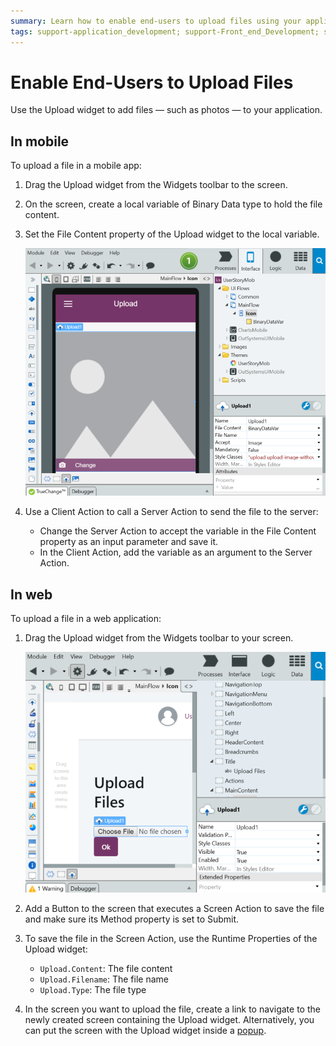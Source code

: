 ```yaml
---
summary: Learn how to enable end-users to upload files using your application.
tags: support-application_development; support-Front_end_Development; support-Mobile_Apps; support-webapps
---
```


# Enable End-Users to Upload Files

Use the Upload widget to add files — such as photos — to your application.

## In mobile

To upload a file in a mobile app:

1. Drag the Upload widget from the Widgets toolbar to the screen.

1. On the screen, create a local variable of Binary Data type to hold the file content. 

1. Set the File Content property of the Upload widget to the local variable.

    ![](images/upload-mobile.png?width=750)

1. Use a Client Action to call a Server Action to send the file to the server:

    * Change the Server Action to accept the variable in the File Content property as an input parameter and save it. 
    * In the Client Action, add the variable as an argument to the Server Action.

## In web

To upload a file in a web application:

1. Drag the Upload widget from the Widgets toolbar to your screen. 

    ![](images/upload-web.png?width=750)

1. Add a Button to the screen that executes a Screen Action to save the file and make sure its Method property is set to Submit.

1. To save the file in the Screen Action, use the Runtime Properties of the Upload widget:

    * `Upload.Content`: The file content 
    * `Upload.Filename`: The file name 
    * `Upload.Type`: The file type 

1. In the screen you want to upload the file, create a link to navigate to the newly created screen containing the Upload widget. Alternatively, you can put the screen with the Upload widget inside a [popup](popup.md).
